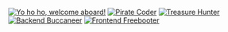 [![Yo ho ho, welcome aboard!](https://img.shields.io/badge/Yo%20Ho%20Ho-Welcome%20Aboard!-brightgreen)](https://github.com/0sric)
[![Pirate Coder](https://img.shields.io/badge/Pirate%20Coder-%E2%98%A0%EF%B8%8F%20Code%20or%20Walk%20the%20Plank-red)](https://github.com/0sric)
[![Treasure Hunter](https://img.shields.io/badge/Treasure%20Hunter-%F0%9F%8F%B4%E2%80%8D%F0%9F%92%BC%20Seeker%20of%20Code%20Booty-orange)](https://github.com/0sric)
[![Backend Buccaneer](https://img.shields.io/badge/Backend%20Buccaneer-%F0%9F%92%BB%20Master%20of%20the%20Seas%20of%20Code-blue)](https://github.com/0sric)
[![Frontend Freebooter](https://img.shields.io/badge/Frontend%20Freebooter-%F0%9F%8E%AE%20Master%20of%20the%20UI%20Waves-lightblue)](https://github.com/0sric)
